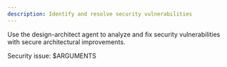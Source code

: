 ```yaml
---
description: Identify and resolve security vulnerabilities
---
```


Use the design-architect agent to analyze and fix security vulnerabilities with secure architectural improvements.

Security issue: $ARGUMENTS